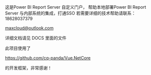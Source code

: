 这是Power BI Report Server 自定义门户，
帮助本地部署Power BI Report Server 与内部系统的集成，打通SSO
若需要详细的技术帮助请联系：
18628037379

maxcloud@outlook.com

详细文档请见 DOCS 里面的文件

此项目使用了 

https://github.com/cq-panda/Vue.NetCore 

的开发框架，非常感谢！

